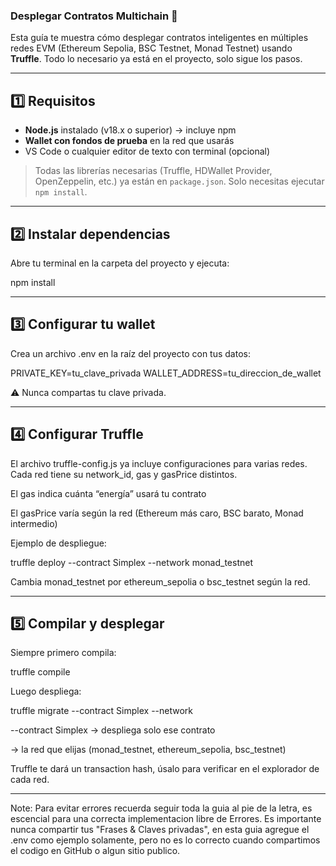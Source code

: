 

### Desplegar Contratos Multichain 🚀

Esta guía te muestra cómo desplegar contratos inteligentes en múltiples redes EVM (Ethereum Sepolia, BSC Testnet, Monad Testnet) usando **Truffle**. Todo lo necesario ya está en el proyecto, solo sigue los pasos.

---

## 1️⃣ Requisitos

- **Node.js** instalado (v18.x o superior) → incluye npm  
- **Wallet con fondos de prueba** en la red que usarás  
- VS Code o cualquier editor de texto con terminal (opcional)

> Todas las librerías necesarias (Truffle, HDWallet Provider, OpenZeppelin, etc.) ya están en `package.json`. Solo necesitas ejecutar `npm install`.

---

## 2️⃣ Instalar dependencias

Abre tu terminal en la carpeta del proyecto y ejecuta:


npm install

---

## 3️⃣ Configurar tu wallet

Crea un archivo .env en la raíz del proyecto con tus datos:

PRIVATE_KEY=tu_clave_privada
WALLET_ADDRESS=tu_direccion_de_wallet


⚠️ Nunca compartas tu clave privada.

---

## 4️⃣ Configurar Truffle

El archivo truffle-config.js ya incluye configuraciones para varias redes.
Cada red tiene su network_id, gas y gasPrice distintos.

El gas indica cuánta “energía” usará tu contrato

El gasPrice varía según la red (Ethereum más caro, BSC barato, Monad intermedio)

Ejemplo de despliegue:

truffle deploy --contract Simplex --network monad_testnet


Cambia monad_testnet por ethereum_sepolia o bsc_testnet según la red.

---

## 5️⃣ Compilar y desplegar

Siempre primero compila:

truffle compile


Luego despliega:

truffle migrate --contract Simplex --network <red>


--contract Simplex → despliega solo ese contrato

<red> → la red que elijas (monad_testnet, ethereum_sepolia, bsc_testnet)

Truffle te dará un transaction hash, úsalo para verificar en el explorador de cada red.

---

Note: Para evitar errores recuerda seguir toda la guia al pie de la letra, es escencial para una correcta implementacion libre de Errores. Es importante nunca compartir tus "Frases & Claves privadas", en esta guia agregue el .env como ejemplo solamente, pero no es lo correcto cuando compartimos el codigo en GitHub o algun sitio publico.


